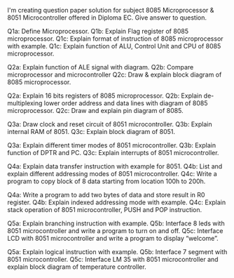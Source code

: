 I'm creating question paper solution for subject 8085 Microprocessor & 8051 Microcontroller offered in Diploma EC. Give answer to question. 


Q1a: Define Microprocessor.
Q1b: Explain Flag register of 8085 microprocessor.
Q1c: Explain format of instruction of 8085 microprocessor with example.
Q1c: Explain function of ALU, Control Unit and CPU of 8085 microprocessor.

Q2a: Explain function of ALE signal with diagram.
Q2b: Compare microprocessor and microcontroller
Q2c: Draw & explain block diagram of 8085 microprocessor.

Q2a: Explain 16 bits registers of 8085 microprocessor.
Q2b: Explain de-multiplexing lower order address and data lines with diagram of 8085 microprocessor.
Q2c: Draw and explain pin diagram of 8085.


Q3a: Draw clock and reset circuit of 8051 microcontroller.
Q3b: Explain internal RAM of 8051.
Q3c: Explain block diagram of 8051.

Q3a: Explain different timer modes of 8051 microcontroller.
Q3b: Explain function of DPTR and PC.
Q3c: Explain interrupts of 8051 microcontroller.

Q4a: Explain data transfer instruction with example for 8051.
Q4b: List and explain different addressing modes of 8051 microcontroller.
Q4c: Write a program to copy block of 8 data starting from location 100h to 200h.

Q4a: Write a program to add two bytes of data and store result in R0 register.
Q4b: Explain indexed addressing mode with example.
Q4c: Explain stack operation of 8051 microcontroller, PUSH and POP instruction.

Q5a: Explain branching instruction with example.
Q5b: Interface 8 leds with 8051 microcontroller and write a program to turn on and off.
Q5c: Interface LCD with 8051 microcontroller and write a program to display “welcome”.

Q5a: Explain logical instruction with example.
Q5b: Interface 7 segment with 8051 microcontroller.
Q5c: Interface LM 35 with 8051 microcontroller and explain block diagram of temperature controller.